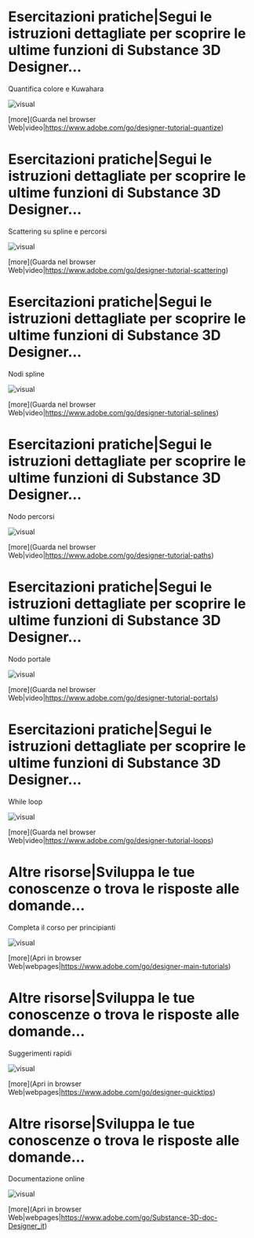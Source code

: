 <!--Entry format-->
<!--
# Section name|Section description
Element description
![visual]([image file])
[more](link text|icon|url)
-->

# Esercitazioni pratiche|Segui le istruzioni dettagliate per scoprire le ultime funzioni di Substance 3D Designer...
Quantifica colore e Kuwahara

![visual](tutorial6.png)

[more](Guarda nel browser Web|video|https://www.adobe.com/go/designer-tutorial-quantize)

# Esercitazioni pratiche|Segui le istruzioni dettagliate per scoprire le ultime funzioni di Substance 3D Designer...
Scattering su spline e percorsi

![visual](tutorial5.png)

[more](Guarda nel browser Web|video|https://www.adobe.com/go/designer-tutorial-scattering)

# Esercitazioni pratiche|Segui le istruzioni dettagliate per scoprire le ultime funzioni di Substance 3D Designer...
Nodi spline

![visual](tutorial1.png)

[more](Guarda nel browser Web|video|https://www.adobe.com/go/designer-tutorial-splines)

# Esercitazioni pratiche|Segui le istruzioni dettagliate per scoprire le ultime funzioni di Substance 3D Designer...
Nodo percorsi

![visual](tutorial2.png)

[more](Guarda nel browser Web|video|https://www.adobe.com/go/designer-tutorial-paths)

# Esercitazioni pratiche|Segui le istruzioni dettagliate per scoprire le ultime funzioni di Substance 3D Designer...
Nodo portale

![visual](tutorial3.png)

[more](Guarda nel browser Web|video|https://www.adobe.com/go/designer-tutorial-portals)

# Esercitazioni pratiche|Segui le istruzioni dettagliate per scoprire le ultime funzioni di Substance 3D Designer...
While loop

![visual](tutorial4.png)

[more](Guarda nel browser Web|video|https://www.adobe.com/go/designer-tutorial-loops)


# Altre risorse|Sviluppa le tue conoscenze o trova le risposte alle domande...
Completa il corso per principianti

![visual](resource1.png)

[more](Apri in browser Web|webpages|https://www.adobe.com/go/designer-main-tutorials)

# Altre risorse|Sviluppa le tue conoscenze o trova le risposte alle domande...
Suggerimenti rapidi

![visual](resource2.png)

[more](Apri in browser Web|webpages|https://www.adobe.com/go/designer-quicktips)

# Altre risorse|Sviluppa le tue conoscenze o trova le risposte alle domande...
Documentazione online

![visual](resource3.png)

[more](Apri in browser Web|webpages|https://www.adobe.com/go/Substance-3D-doc-Designer_it)